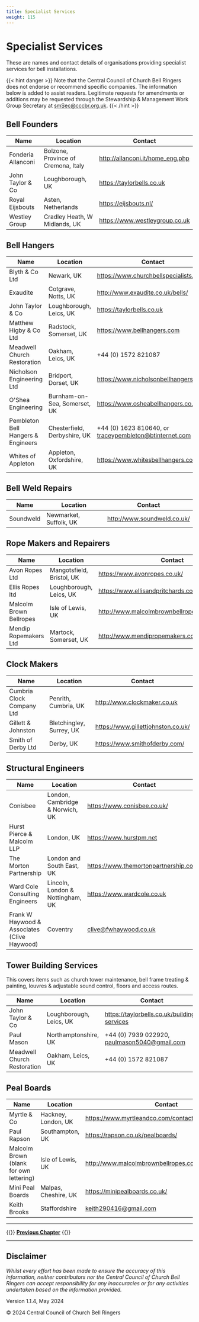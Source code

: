 ```yaml
---
title: Specialist Services
weight: 115
---
```


# Specialist Services

These are names and contact details of organisations providing specialist services for bell installations.

{{< hint danger >}}
Note that the Central Council of Church Bell Ringers does not endorse or recommend specific companies. The information below is added to assist readers. Legitimate requests for amendments or additions may be requested through the Stewardship & Management Work Group Secretary at smSec@cccbr.org.uk.
{{< /hint >}}

## Bell Founders

| Name | Location | Contact |
| --- | --- | --- |
| Fonderia Allanconi | Bolzone, Province of Cremona, Italy | http://allanconi.it/home_eng.php |Added Eijsbouts and Allanconi
| John Taylor & Co | Loughborough, UK | https://taylorbells.co.uk  |
| Royal Eijsbouts | Asten, Netherlands | https://eijsbouts.nl/ |
| Westley Group | Cradley Heath, W Midlands, UK | https://www.westleygroup.co.uk |

## Bell Hangers

| Name | Location | Contact |
| --- | --- | --- |
| Blyth & Co Ltd  | Newark, UK  | https://www.churchbellspecialists.co.uk   |
| Exaudite | Cotgrave, Notts, UK | http://www.exaudite.co.uk/bells/ |
| John Taylor & Co | Loughborough, Leics, UK | https://taylorbells.co.uk  |
| Matthew Higby & Co Ltd | Radstock, Somerset, UK | https://www.bellhangers.com |
| Meadwell Church Restoration | Oakham, Leics, UK | +44 (0) 1572 821087 |
| Nicholson Engineering Ltd | Bridport, Dorset, UK | https://www.nicholsonbellhangers.com |
| O'Shea Engineering | Burnham-on-Sea, Somerset, UK | https://www.osheabellhangers.co.uk/ |
| Pembleton Bell Hangers & Engineers | Chesterfield, Derbyshire, UK | +44 (0) 1623 810640, or traceypembleton@btinternet.com |
| Whites of Appleton | Appleton, Oxfordshire, UK | https://www.whitesbellhangers.co.uk/ |

## Bell Weld Repairs

| Name | Location | Contact |
| --- | --- | --- |
| Soundweld  | Newmarket, Suffolk, UK | http://www.soundweld.co.uk/ |

## Rope Makers and Repairers

| Name | Location | Contact |
| --- | --- | --- |
| Avon Ropes Ltd  | Mangotsfield, Bristol, UK | https://www.avonropes.co.uk/ |
| Ellis Ropes ltd | Loughborough, Leics, UK | https://www.ellisandpritchards.co.uk/ |
| Malcolm Brown Bellropes | Isle of Lewis, UK | http://www.malcolmbrownbellropes.co.uk/index.html |
| Mendip Ropemakers Ltd | Martock, Somerset, UK | http://www.mendipropemakers.com/ |

## Clock Makers

| Name | Location | Contact |
| --- | --- | --- |
| Cumbria Clock Company Ltd  | Penrith, Cumbria, UK  | http://www.clockmaker.co.uk  |
| Gillett & Johnston | Bletchingley, Surrey, UK |  https://www.gillettjohnston.co.uk/ |
| Smith of Derby Ltd | Derby, UK | https://www.smithofderby.com/ | 

## Structural Engineers

| Name | Location | Contact |
| --- | --- | --- |
| Conisbee | London, Cambridge & Norwich, UK | https://www.conisbee.co.uk/ |
| Hurst Pierce & Malcolm LLP | London, UK | https://www.hurstpm.net |
| The Morton Partnership | London and South East, UK | https://www.themortonpartnership.co.uk |
| Ward Cole Consulting Engineers | Lincoln, London & Nottingham, UK | https://www.wardcole.co.uk |
| Frank W Haywood & Associates (Clive Haywood) | Coventry | clive@fwhaywood.co.uk |

## Tower Building Services

This covers items such as church tower maintenance, bell frame treating & painting, louvres & adjustable sound control, floors and access routes.

| Name | Location | Contact |
| --- | --- | --- |
| John Taylor & Co | Loughborough, Leics, UK | https://taylorbells.co.uk/building-services  |
| Paul Mason | Northamptonshire, UK | +44 (0) 7939 022920, paulmason5040@gmail.com |
| Meadwell Church Restoration | Oakham, Leics, UK | +44 (0) 1572 821087 |

## Peal Boards

| Name | Location | Contact |
| --- | --- | --- |
| Myrtle & Co | Hackney, London, UK | https://www.myrtleandco.com/contact-us |
| Paul Rapson | Southampton, UK | https://rapson.co.uk/pealboards/ |
| Malcolm Brown (blank for own lettering) | Isle of Lewis, UK | http://www.malcolmbrownbellropes.co.uk/woodwork.html |
| Mini Peal Boards | Malpas, Cheshire, UK | https://minipealboards.co.uk/ |
| Keith Brooks | Staffordshire | keith290416@gmail.com |

----

{{<hint info>}}
**[Previous Chapter](../110-project-completion/)**
{{</hint>}}

----

## Disclaimer
 
*Whilst every effort has been made to ensure the accuracy of this information, neither contributors nor the Central Council of Church Bell Ringers can accept responsibility for any inaccuracies or for any activities undertaken based on the information provided.*

Version 1.1.4, May 2024

© 2024 Central Council of Church Bell Ringers
